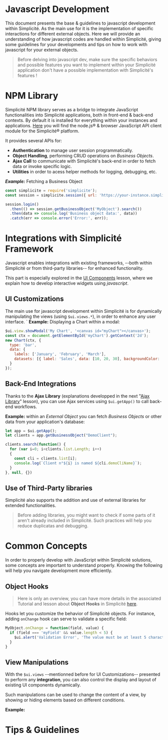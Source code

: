 Javascript Development
======================

This document presents the base & guidelines to javascript development within Simplicité. As the main use for it is the implementation of specific interactions for different external objects. Here we will provide an understanding of how javascript codes are handled within Simplicité, giving some guidelines for your developments and tips on how to work with javascript for your external objects.

> Before delving into javascript dev, make sure the specific behaviors and possible features you want to implement within your Simplicité application don't have a possible implementation with Simplicité's features !

# NPM Library

Simplicité NPM library serves as a bridge to integrate JavaScript functionalities into Simplicité applications, both in front-end & back-end contexts. By default it is installed for everything within your instances and applications.
[Here](https://www.npmjs.com/package/simplicite) you will find the node.js® & browser JavaScript API client module for the Simplicité® platform.

It provides several APIs for:
- **Authentication** to manage user session programmatically.
- **Object Handling**, performing CRUD operations on *Business Objects*.
- **Ajax Call** to communicate with Simplicité's back-end in order to fetch data or invoke specific logic.
- **Utilities** in order to acess helper methods for logging, debugging, etc.

***Example:*** Fetching a Business Object
```javascript
const simplicite = require('simplicite');
const session = simplicite.session({ url: 'https://your-instance.simplicite.io', username: 'admin', password: 'password' });

session.login()
  .then(() => session.getBusinessObject('MyObject').search())
  .then(data => console.log('Business object data:', data))
  .catch(err => console.error('Error:', err));
```
# Integrations with Simplicité Framework

Javascript enables integrations with existing frameworks, --both within Simplicité or from third-party libraries-- for enhanced functionality.

This part is especially explored in the [UI Components]() lesson, where we explain how to develop interactive widgets using *javascript*.

## UI Customizations 

The main use for javascript development within Simplicité is for dynamically manipulating the views (using `$ui.views.*`), in order to enhance any user interface.
`
**Example:** Displaying a Chart within a modal:
```javascript
$ui.view.showModal('My Chart', '<canvas id="myChart"></canvas>');
const ctx = document.getElementById('myChart').getContext('2d');
new Chart(ctx, {
  type: 'bar',
  data: {
    labels: ['January', 'February', 'March'],
    datasets: [{ label: 'Sales', data: [10, 20, 30], backgroundColor: 'blue' }]
  }
});
```

## Back-End Integrations

Thanks to the **Ajax Library** (explanations developped in the next "[Ajax Library]()" lesson), you can use Ajax services using `$ui.getApp()` to call back-end workflows.

**Example:** within an *External Object* you can fetch *Business Objects* or other data from your application's database:
```javascript
let app = $ui.getApp();
let clients = app.getBusinessObject("DemoClient");

clients.search(function() {
  for (var i=0; i<clients.list.Length; i++)
  {
    const cli = clients.list[i];
    console.log(`Client n°${i} is named ${cli.demoCliName}`);
  }
}, null, {})
```

## Use of Third-Party libraries

Simplicité also supports the addition and use of external libraries for extended functionalities.

> Before adding libraries, you might want to check if some parts of it aren't already included in Simplicité. Such practices will help you reduce duplicatas and debugging.

# Common Concepts

In order to properly develop with JavaScript within Simplicité solutions, some concepts are important to understand properly. Knowing the following will help you navigate development more efficiently.

## Object Hooks

> Here is only an overview, you can have more details in the associated Tutorial and lesson about **Object Hooks** in Simplicité [here]().

Hooks let you customize the behavior of Simplicité objects. For instance, adding `onChange` hook can serve to validate a specific field:

```javascript
MyObject.onChange = function(field, value) {
  if (field === 'myField' && value.length < 5) {
    $ui.alert('Validation Error', 'The value must be at least 5 characters long.');
  }
}
```

## View Manipulations

With the `$ui.views` --mentionned before for UI Customizations-- presented to perform any **integration**, you can also control the display and layout of existing UI components dynamically.

Such manipulations can be used to change the content of a view, by showing or hiding elements based on different conditions.

**Example:**

# Tips & Guidelines